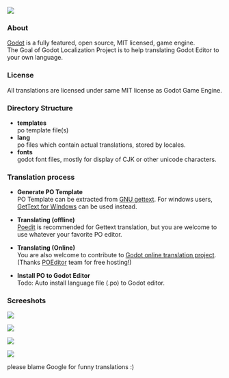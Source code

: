 ![](https://github.com/marynate/godot/wiki/images/godot_logo.png)

### About

[Godot](https://github.com/okamstudio/godot) is a fully featured, open source, MIT licensed, game engine.  
The Goal of Godot Localization Project is to help translating Godot Editor to your own language.

### License

All translations are licensed under same MIT license as Godot Game Engine.

### Directory Structure

- __templates__  	
po template file(s)
- __lang__  
po files which contain actual translations, stored by locales.
- __fonts__  
godot font files, mostly for display of CJK or other unicode characters.

### Translation process

- __Generate PO Template__  
PO Template can be extracted from [GNU gettext](http://www.gnu.org/software/gettext/). For windows users, [GetText for WIndows](http://gnuwin32.sourceforge.net/packages/gettext.htm) can be used instead.

- __Translating (offline)__  
[Poedit](https://github.com/vslavik/poedit) is recommended for Gettext translation, but you are welcome to use whatever your favorite PO editor.  

- __Translating (Online)__  
You are also welcome to contribute to [Godot online translation project](https://poeditor.com/join/project?hash=15721c79eff2d02de1670f8e8664af13).  
(Thanks [POEditor](https://poeditor.com) team for free hosting!)


- __Install PO to Godot Editor__  
Todo: Auto install language file (.po) to Godot editor.

### Screeshots

![](http://oi62.tinypic.com/13zzndv.jpg)

![](http://oi62.tinypic.com/155kl05.jpg)

![](http://oi62.tinypic.com/2qw0cpi.jpg)

![](http://oi57.tinypic.com/4smw7q.jpg)

please blame Google for funny translations :)
